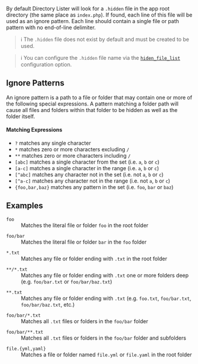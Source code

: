By default Directory Lister will look for a `.hidden` file in the app root directory (the same place as `index.php`). If found, each line of this file will be used as an ignore pattern. Each line should contain a single file or path pattern with no end-of-line delimiter.

> ℹ️ The `.hidden` file does not exist by default and must be created to be used.

> ℹ️ You can configure the `.hidden` file name via the [`hiden_file_list`](https://github.com/DirectoryLister/DirectoryLister/wiki/Config-Reference#hidden_files_list) configuration option.

Ignore Patterns
---------------

An ignore pattern is a path to a file or folder that may contain one or more of the following special expressions. A pattern matching a folder path will cause all files and folders within that folder to be hidden as well as the folder itself.

#### Matching Expressions

  - `?` matches any single character
  - `*` matches zero or more characters excluding `/`
  - `**` matches zero or more characters including `/`
  - `[abc]` matches a single character from the set (i.e. `a`, `b` or `c`)
  - `[a-c]` matches a single character in the range (i.e. `a`, `b` or `c`)
  - `[^abc]` matches any character not in the set (i.e. not `a`, `b` or `c`)
  - `[^a-c]` matches any character not in the range (i.e. not `a`, `b` or `c`)
  - `{foo,bar,baz}` matches any pattern in the set (i.e. `foo`, `bar` or `baz`)

Examples
--------

<dl>
    <dt><code>foo</code></dt>
    <dd>Matches the literal file or folder <code>foo</code> in the root folder</dd>
</dl>

<dl>
    <dt><code>foo/bar</code></dt>
    <dd>Matches the literal file or folder <code>bar</code> in the <code>foo</code> folder</dd>
</dl>

<dl>
    <dt><code>*.txt</code></dt>
    <dd>Matches any file or folder ending with <code>.txt</code> in the root folder</dd>
</dl>

<dl>
    <dt><code>**/*.txt</code></dt>
    <dd>Matches any file or folder ending with <code>.txt</code> one or more folders deep (e.g. <code>foo/bar.txt</code> or <code>foo/bar/baz.txt</code>)</dd>
</dl>

<dl>
    <dt><code>**.txt</code></dt>
    <dd>Matches any file or folder ending with <code>.txt</code> (e.g. <code>foo.txt</code>, <code>foo/bar.txt</code>, <code>foo/bar/baz.txt</code>, etc.)</dd>
</dl>

<dl>
    <dt><code>foo/bar/*.txt</code></dt>
    <dd>Matches all <code>.txt</code> files or folders in the <code>foo/bar</code> folder</dd>
</dl>

<dl>
    <dt><code>foo/bar/**.txt</code></dt>
    <dd>Matches all <code>.txt</code> files or folders in the <code>foo/bar</code> folder and subfolders</dd>
</dl>

<dl>
    <dt><code>file.{yml,yaml}</code></dt>
    <dd>Matches a file or folder named <code>file.yml</code> or <code>file.yaml</code> in the root folder</dd>
</dl>

